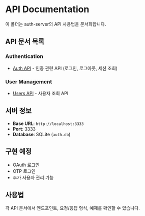 # API Documentation

이 폴더는 auth-server의 API 사용법을 문서화합니다.

## API 문서 목록

### Authentication
- [Auth API](./api/auth.md) - 인증 관련 API (로그인, 로그아웃, 세션 조회)

### User Management  
- [Users API](./api/users.md) - 사용자 조회 API

## 서버 정보
- **Base URL**: `http://localhost:3333`
- **Port**: 3333
- **Database**: SQLite (`auth.db`)

## 구현 예정
- OAuth 로그인
- OTP 로그인
- 추가 사용자 관리 기능

## 사용법
각 API 문서에서 엔드포인트, 요청/응답 형식, 예제를 확인할 수 있습니다.